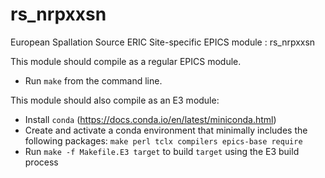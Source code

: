 
rs_nrpxxsn
======
European Spallation Source ERIC Site-specific EPICS module : rs_nrpxxsn


This module should compile as a regular EPICS module.

* Run `make` from the command line.

This module should also compile as an E3 module:

* Install `conda` (https://docs.conda.io/en/latest/miniconda.html)
* Create and activate a conda environment that minimally includes the following packages: `make perl tclx compilers epics-base require`
* Run `make -f Makefile.E3 target` to build `target` using the E3 build process
